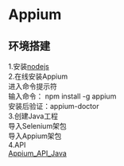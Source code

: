 # Appium  
## 环境搭建  
1.安装[nodejs](http://www.nodejs.org/download/ "Node.js")  
2.在线安装Appium  
进入命令提示符  
输入命令： npm install -g appium  
安装后验证：appium-doctor  
3.创建Java工程  
导入Selenium架包  
导入Appium架包  
4.API  
[Appium_API_Java](http://appium.github.io/java-client/ "Appium_API_Java")  


